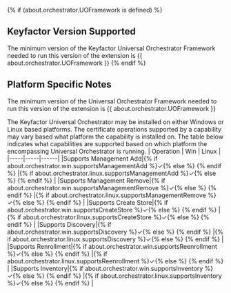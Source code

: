 {% if (about.orchestrator.UOFramework is defined) %}
## Keyfactor Version Supported

The minimum version of the Keyfactor Universal Orchestrator Framework needed to run this version of the extension is {{ about.orchestrator.UOFramework }}
{% endif %}
## Platform Specific Notes

The minimum version of the Universal Orchestrator Framework needed to run this version of the extension is {{ about.orchestrator.UOFramework }}

The Keyfactor Universal Orchestrator may be installed on either Windows or Linux based platforms. The certificate operations supported by a capability may vary based what platform the capability is installed on. The table below indicates what capabilities are supported based on which platform the encompassing Universal Orchestrator is running.
| Operation | Win | Linux |
|-----|-----|------|
|Supports Management Add|{% if about.orchestrator.win.supportsManagementAdd %}&check;{% else %} {% endif %} |{% if about.orchestrator.linux.supportsManagementAdd %}&check;{% else %} {% endif %} |
|Supports Management Remove|{% if about.orchestrator.win.supportsManagementRemove %}&check;{% else %} {% endif %} |{% if about.orchestrator.linux.supportsManagementRemove %}&check;{% else %} {% endif %} |
|Supports Create Store|{% if about.orchestrator.win.supportsCreateStore %}&check;{% else %} {% endif %} |{% if about.orchestrator.linux.supportsCreateStore %}&check;{% else %} {% endif %} |
|Supports Discovery|{% if about.orchestrator.win.supportsDiscovery %}&check;{% else %} {% endif %} |{% if about.orchestrator.linux.supportsDiscovery %}&check;{% else %} {% endif %} |
|Supports Renrollment|{% if about.orchestrator.win.supportsReenrollment %}&check;{% else %} {% endif %} |{% if about.orchestrator.linux.supportsReenrollment %}&check;{% else %} {% endif %} |
|Supports Inventory|{% if about.orchestrator.win.supportsInventory %}&check;{% else %} {% endif %} |{% if about.orchestrator.linux.supportsInventory %}&check;{% else %} {% endif %} |

